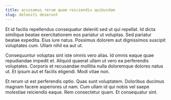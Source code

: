 ```yaml
---
title: accusamus rerum quam reiciendis quibusdam
slug: deleniti deserunt
---
```


Et id facilis repellendus consequatur deleniti sed ut qui repellat. Id dicta similique beatae exercitationem eos pariatur ut voluptas. Sed pariatur beatae expedita. Eius iure natus. Possimus dolorem aut dignissimos suscipit voluptates cum. Ullam nihil ea aut ut.

Consequuntur voluptas sint iste omnis vero alias. Id omnis eaque quae repudiandae impedit et. Aliquid quaerat ullam ut vero ea perferendis voluptates. Corporis et recusandae mollitia nulla doloremque dolores natus ut. Et ipsum aut et facilis eligendi. Modi vitae non.

Et rerum ut est perferendis optio. Quas sunt voluptatem. Doloribus ducimus magnam facere asperiores ut nam. Cum ullam id qui nobis vel saepe molestiae reiciendis eaque. Rem consectetur quam. Et consequatur sint.
